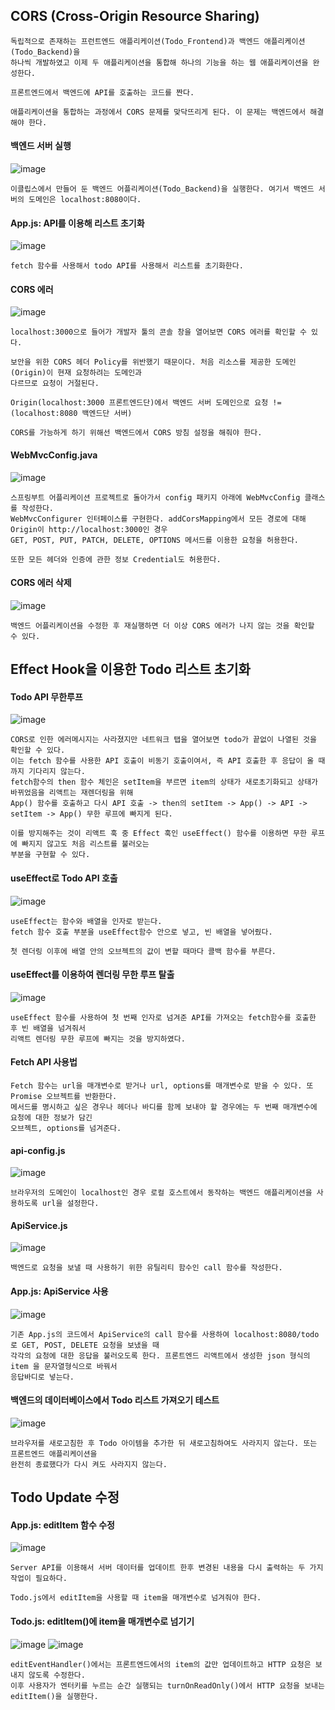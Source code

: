 ## CORS (Cross-Origin Resource Sharing)

```
독립적으로 존재하는 프런트엔드 애플리케이션(Todo_Frontend)과 백엔드 애플리케이션(Todo_Backend)을
하나씩 개발하였고 이제 두 애플리케이션을 통합해 하나의 기능을 하는 웹 애플리케이션을 완성한다.

프론트엔드에서 백엔드에 API를 호출하는 코드를 짠다.

애플리케이션을 통합하는 과정에서 CORS 문제를 맞닥뜨리게 된다. 이 문제는 백엔드에서 해결해야 한다.
```

#### 백엔드 서버 실행
![image](https://github.com/chihyeonwon/Frontend_Backend/assets/58906858/e7c32536-f73d-49e9-98fe-142b4de6861e)
```
이클립스에서 만들어 둔 백엔드 어플리케이션(Todo_Backend)을 실행한다. 여기서 백엔드 서버의 도메인은 localhost:8080이다.
```
#### App.js: API를 이용해 리스트 초기화
![image](https://github.com/chihyeonwon/Frontend_Backend/assets/58906858/f347447b-a1a9-4060-8706-4381521b9cc6)
```
fetch 함수를 사용해서 todo API를 사용해서 리스트를 초기화한다. 
```
#### CORS 에러 
![image](https://github.com/chihyeonwon/Frontend_Backend/assets/58906858/72ac81e2-b048-413f-a6ed-ca581b281290)
```
localhost:3000으로 들어가 개발자 툴의 콘솔 창을 열어보면 CORS 에러를 확인할 수 있다.

보안을 위한 CORS 헤더 Policy를 위반했기 때문이다. 처음 리소스를 제공한 도메인(Origin)이 현재 요청하려는 도메인과
다르므로 요청이 거절된다.

Origin(localhost:3000 프론트엔드단)에서 백엔드 서버 도메인으로 요청 != (localhost:8080 백엔드단 서버)

CORS를 가능하게 하기 위해선 백엔드에서 CORS 방침 설정을 해줘야 한다.
```
#### WebMvcConfig.java
![image](https://github.com/chihyeonwon/Frontend_Backend/assets/58906858/1998abff-97a1-490a-a7e3-fb1177c1b237)
```
스프링부트 어플리케이션 프로젝트로 돌아가서 config 패키지 아래에 WebMvcConfig 클래스를 작성한다.
WebMvcConfigurer 인터페이스를 구현한다. addCorsMapping에서 모든 경로에 대해 Origin이 http://localhost:3000인 경우
GET, POST, PUT, PATCH, DELETE, OPTIONS 메서드를 이용한 요청을 허용한다.

또한 모든 헤더와 인증에 관한 정보 Credential도 허용한다.
```
#### CORS 에러 삭제
![image](https://github.com/chihyeonwon/Frontend_Backend/assets/58906858/5d1c6226-7a18-48b5-814e-11139e25df0e)
```
백엔드 어플리케이션을 수정한 후 재실행하면 더 이상 CORS 에러가 나지 않는 것을 확인할 수 있다.
```
## Effect Hook을 이용한 Todo 리스트 초기화
#### Todo API 무한루프
![image](https://github.com/chihyeonwon/Frontend_Backend/assets/58906858/16c9d233-f4aa-4d3a-8486-10900c2ed28f)
```
CORS로 인한 에러메시지는 사라졌지만 네트워크 탭을 열어보면 todo가 끝없이 나열된 것을 확인할 수 있다.
이는 fetch 함수를 사용한 API 호출이 비동기 호출이여서, 즉 API 호출한 후 응답이 올 때까지 기다리지 않는다.
fetch함수의 then 함수 체인은 setItem을 부르면 item의 상태가 새로초기화되고 상태가 바뀌었음을 리액트는 재렌더링을 위해
App() 함수를 호출하고 다시 API 호출 -> then의 setItem -> App() -> API -> setItem -> App() 무한 루프에 빠지게 된다.

이를 방지해주는 것이 리액트 훅 중 Effect 훅인 useEffect() 함수를 이용하면 무한 루프에 빠지지 않고도 처음 리스트를 불러오는
부분을 구현할 수 있다.
```
#### useEffect로 Todo API 호출
![image](https://github.com/chihyeonwon/Frontend_Backend/assets/58906858/5b629e11-e414-469c-9c28-d5ffa763c1f3)
```
useEffect는 함수와 배열을 인자로 받는다.
fetch 함수 호출 부분을 useEffect함수 안으로 넣고, 빈 배열을 넣어줬다.

첫 렌더링 이후에 배열 안의 오브젝트의 값이 변할 때마다 콜백 함수를 부른다.
```
#### useEffect를 이용하여 렌더링 무한 루프 탈출
![image](https://github.com/chihyeonwon/Frontend_Backend/assets/58906858/df56950a-fb57-43a8-b27b-9a55a5e4ee97)
```
useEffect 함수를 사용하여 첫 번째 인자로 넘겨준 API를 가져오는 fetch함수를 호출한 후 빈 배열을 넘겨줘서
리액트 렌더링 무한 루프에 빠지는 것을 방지하였다. 
```
#### Fetch API 사용법
```
Fetch 함수는 url을 매개변수로 받거나 url, options를 매개변수로 받을 수 있다. 또 Promise 오브젝트를 반환한다.
메서드를 명시하고 싶은 경우나 헤더나 바디를 함께 보내야 할 경우에는 두 번째 매개변수에 요청에 대한 정보가 담긴
오브젝트, options를 넘겨준다.
```
#### api-config.js
![image](https://github.com/chihyeonwon/Frontend_Backend/assets/58906858/2a39a52a-4c63-4fc1-86f6-96194e4fec54)
```
브라우저의 도메인이 localhost인 경우 로컬 호스트에서 동작하는 백엔드 애플리케이션을 사용하도록 url을 설정한다.
```
#### ApiService.js
![image](https://github.com/chihyeonwon/Frontend_Backend/assets/58906858/75b60523-d1a0-4ade-9282-b0b56b3452a0)
```
백엔드로 요청을 보낼 때 사용하기 위한 유틸리티 함수인 call 함수를 작성한다.
```
#### App.js: ApiService 사용
![image](https://github.com/chihyeonwon/Frontend_Backend/assets/58906858/475bf856-2919-498a-91b3-6a88f160d42c)
```
기존 App.js의 코드에서 ApiService의 call 함수를 사용하여 localhost:8080/todo 로 GET, POST, DELETE 요청을 보냈을 때
각각의 요청에 대한 응답을 불러오도록 한다. 프론트엔드 리액트에서 생성한 json 형식의 item 을 문자열형식으로 바꿔서
응답바디로 넣는다.
```
#### 백엔드의 데이터베이스에서 Todo 리스트 가져오기 테스트
![image](https://github.com/chihyeonwon/Frontend_Backend/assets/58906858/6f1a6360-8e73-4091-91ad-83ead0a67ae4)
```
브라우저를 새로고침한 후 Todo 아이템을 추가한 뒤 새로고침하여도 사라지지 않는다. 또는 프론트엔드 애플리케이션을
완전히 종료했다가 다시 켜도 사라지지 않는다.
```
## Todo Update 수정
#### App.js: editItem 함수 수정
![image](https://github.com/chihyeonwon/Frontend_Backend/assets/58906858/9eb90be9-a7c8-450e-9869-22ec6210001b)
```
Server API를 이용해서 서버 데이터를 업데이트 한후 변경된 내용을 다시 출력하는 두 가지 작업이 필요하다.

Todo.js에서 editItem을 사용할 때 item을 매개변수로 넘겨줘야 한다.
```
#### Todo.js: editItem()에 item을 매개변수로 넘기기
![image](https://github.com/chihyeonwon/Frontend_Backend/assets/58906858/5a459c9b-9f93-400d-a510-f0d3601ddd24)
![image](https://github.com/chihyeonwon/Frontend_Backend/assets/58906858/2df5069e-1442-49d6-9e6e-f5ea7122bed4)
```
editEventHandler()에서는 프론트엔드에서의 item의 값만 업데이트하고 HTTP 요청은 보내지 않도록 수정한다.
이후 사용자가 엔터키를 누르는 순간 실행되는 turnOnReadOnly()에서 HTTP 요청을 보내는 editItem()을 실행한다.
```

